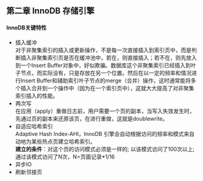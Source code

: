 ## 第二章 InnoDB 存储引擎
#### InnoDB关键特性
+ 插入缓冲  
  对于非聚集索引的插入或更新操作，不是每一次直接插入到索引页中，而是判断插入非聚集索引页是否在缓冲池中，若在，则直接插入；若不在，则先放入到一个Insert Buffer对象中，好似欺骗。数据库这个非聚集索引已经插入到叶子节点，而实际没有，只是存放在另一个位置。然后在以一定的频率和情况进行Insert Buffer和辅助索引叶子节点的merge（合并）操作，这时通常能将多个插入合并到一个操作中（因为在一个索引页中），这就大大提高了对非聚集索引插入的性能。
+ 两次写  
在应用（apply）重做日志前，用户需要一个页的副本，当写入失效发生时，先通过页的副本来还原该页，在进行重做，这就是doublewrite。
+ 自适应哈希索引  
Adaptive Hash Index-AHI，InnoDB 引擎会自动根据访问的频率和模式来自动地为某些热点页建立哈希索引。  
**建立的条件**：对这个页的访问模式必须是一样的; 以该模式访问了100次以上; 通过该模式访问了N次，N=页面记录\*1/16
+ 异步IO
+ 刷新邻接页
